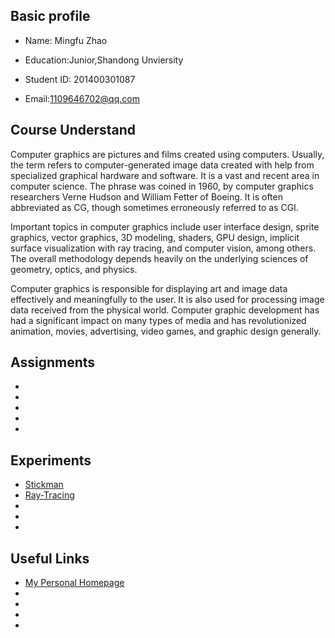 
## Basic profile
* Name: Mingfu Zhao
 
* Education:Junior,Shandong Unviersity
 
* Student ID: 201400301087
 
* Email:1109646702@qq.com
 
## Course Understand
 Computer graphics are pictures and films created using computers. Usually, the term refers to computer-generated image data created with help from specialized graphical hardware and software. It is a vast and recent area in computer science. The phrase was coined in 1960, by computer graphics researchers Verne Hudson and William Fetter of Boeing. It is often abbreviated as CG, though sometimes erroneously referred to as CGI.

 Important topics in computer graphics include user interface design, sprite graphics, vector graphics, 3D modeling, shaders, GPU design, implicit surface visualization with ray tracing, and computer vision, among others. The overall methodology depends heavily on the underlying sciences of geometry, optics, and physics.

 Computer graphics is responsible for displaying art and image data effectively and meaningfully to the user. It is also used for processing image data received from the physical world. Computer graphic development has had a significant impact on many types of media and has revolutionized animation, movies, advertising, video games, and graphic design generally.


## Assignments
* 
* 
* 
* 
* 


## Experiments
* [Stickman](https://github.com/Chicharito999/Stickman) 
* [Ray-Tracing](https://github.com/Chicharito999/Ray-Tracing) 
* 
* 
* 


## Useful Links
* [My Personal Homepage](https://chicharito999.github.io/) 
* 
* 
* 
* 
